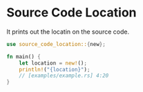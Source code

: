 # Source Code Location
It prints out the locatin on the source code.


```rust
use source_code_location::{new};

fn main() {
    let location = new!();
    println!("{location}");
    // [examples/example.rs] 4:20
}
```